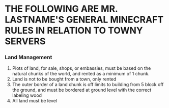 # THE FOLLOWING ARE MR. LASTNAME'S GENERAL MINECRAFT RULES IN RELATION TO TOWNY SERVERS

### Land Management
1. Plots of land, for sale, shops, or embassies, must be based on the natural chunks of the world, and rented as a minimum of 1 chunk.
2. Land is not to be bought from a town, only rented
3. The outer border of a land chunk is off limits to building from 5 block off the ground, and must be bordered at ground level with the correct labeling wood
4. All land must be level

